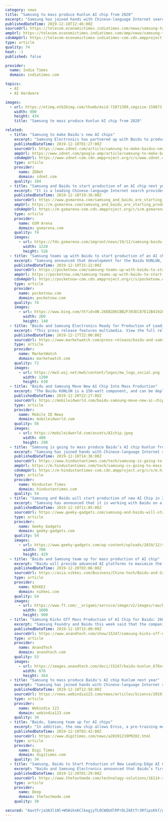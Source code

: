 ```yaml
---
category: news
title: "Samsung to mass produce Kunlun AI chip from 2020"
excerpt: "Samsung has joined hands with Chinese-language Internet search company Baidu to produce its new Cloud-to-edge artificial intelligence (AI) chipset -- Kunlun. The mass production of the chip is scheduled for early next year.IANS | December 18, 2019, 18:16 IST NEW DELHI: Samsung has joined hands with Chinese-language Internet search company Baidu ..."
publishedDateTime: 2019-12-18T12:46:00Z
sourceUrl: https://telecom.economictimes.indiatimes.com/news/samsung-to-mass-produce-kunlun-ai-chip-from-2020/72871309
ampUrl: https://telecom.economictimes.indiatimes.com/amp/news/samsung-to-mass-produce-kunlun-ai-chip-from-2020/72871309
cdnAmpUrl: https://telecom-economictimes-indiatimes-com.cdn.ampproject.org/c/s/telecom.economictimes.indiatimes.com/amp/news/samsung-to-mass-produce-kunlun-ai-chip-from-2020/72871309
type: article
quality: 74
heat: -1
published: false

provider:
  name: India Times
  domain: indiatimes.com

topics:
  - AI
  - AI Hardware

images:
  - url: https://etimg.etb2bimg.com/thumb/msid-72871309,imgsize-159673,width-800,height-434,overlay-ettelecom/samsung-to-mass-produce-kunlun-ai-chip-from-2020.jpg
    width: 800
    height: 434
    title: "Samsung to mass produce Kunlun AI chip from 2020"

related:
  - title: "Samsung to make Baidu's new AI chips"
    excerpt: "Samsung Electronics has partnered up with Baidu to produce its new cloud-to-edge artificial intelligence (AI) chip, Kunlun, with mass production slated for early next year, the companies announced. It is the first such partnership between the South Korean tech giant and Chinese search behemoth. Kunlun will be built on Baidu's own XPU neural ..."
    publishedDateTime: 2019-12-18T01:27:00Z
    sourceUrl: https://www.zdnet.com/article/samsung-to-make-baidus-new-ai-chips/
    ampUrl: https://www.zdnet.com/google-amp/article/samsung-to-make-baidus-new-ai-chips/
    cdnAmpUrl: https://www-zdnet-com.cdn.ampproject.org/c/s/www.zdnet.com/google-amp/article/samsung-to-make-baidus-new-ai-chips/
    type: article
    provider:
      name: ZDNet
      domain: zdnet.com
    quality: 184
  - title: "Samsung and Baidu to start production of an AI chip next year"
    excerpt: "It is a leading Chinese-language Internet search provider with massive cloud and server infrastructures and services. Baidu KUNLUN is the name of the company's new AI chip, built on its advanced XPU, a home-grown neural processor architecture for cloud, edge, and AI. Thanks to Samsung's 14nm process as well as I-Cube (Interposer-Cube ..."
    publishedDateTime: 2019-12-18T19:36:00Z
    sourceUrl: https://www.gsmarena.com/samsung_and_baidu_are_starting_production_of_a_cuttingedge_ai_chip_next_year-news-40640.php
    ampUrl: https://m.gsmarena.com/samsung_and_baidu_are_starting_production_of_a_cuttingedge_ai_chip_next_year-amp-40640.php
    cdnAmpUrl: https://m-gsmarena-com.cdn.ampproject.org/c/s/m.gsmarena.com/samsung_and_baidu_are_starting_production_of_a_cuttingedge_ai_chip_next_year-amp-40640.php
    type: article
    provider:
      name: GSM Arena
      domain: gsmarena.com
    quality: 74
    images:
      - url: https://fdn.gsmarena.com/imgroot/news/19/12/samsung-baidu-kutlin-server-ai-chip/-1220x526/gsmarena_001.jpg
        width: 1220
        height: 526
  - title: "Samsung teams up with Baidu to start production of an AI chip next year"
    excerpt: "Samsung announced that development for the Baidu KUNLUN, the search engine giant’s first cloud-to-edge AI accelerator, has been finalized. Designed based on Samsung’s 14nm process and I-Cube TM package technology, the chip will enter mass production early next year. Baidu KUNLUN is a very challenging project since it requires not only a ..."
    publishedDateTime: 2019-12-19T15:22:00Z
    sourceUrl: https://pocketnow.com/samsung-teams-up-with-baidu-to-start-production-of-an-ai-chip-next-year
    ampUrl: https://pocketnow.com/samsung-teams-up-with-baidu-to-start-production-of-an-ai-chip-next-year/amp
    cdnAmpUrl: https://pocketnow-com.cdn.ampproject.org/c/s/pocketnow.com/samsung-teams-up-with-baidu-to-start-production-of-an-ai-chip-next-year/amp
    type: article
    provider:
      name: pocketnow.com
      domain: pocketnow.com
    quality: 74
    images:
      - url: https://www.bing.com/th?id=ON.26EB2D6CBB2F393EC87E12B41928667B
        width: 260
        height: 140
  - title: "Baidu and Samsung Electronics Ready for Production of Leading-Edge AI Chip for Early Next Year"
    excerpt: "This press release features multimedia. View the full release here: https://www.businesswire.com/news/home/20191217005832/en/ Baidu KUNLUN chip is built on the company’s advanced XPU, a home-grown neural processor architecture for cloud, edge, and AI, as well as Samsung’s 14-nanometer (nm) process technology with its I-Cube [TM] (Interposer ..."
    publishedDateTime: 2019-12-17T22:00:00Z
    sourceUrl: https://www.marketwatch.com/press-release/baidu-and-samsung-electronics-ready-for-production-of-leading-edge-ai-chip-for-early-next-year-2019-12-17
    type: article
    provider:
      name: MarketWatch
      domain: marketwatch.com
    quality: 72
    images:
      - url: https://mw3.wsj.net/mw5/content/logos/mw_logo_social.png
        width: 1200
        height: 630
  - title: "Baidu and Samsung Move New AI Chip Into Mass Production"
    excerpt: "The Baidu KUNLUN is a 150-watt component, and can be deployed for a wide range of AI ... However, the tech can just as easily be used for speech recognition, image processing, or self-driving vehicles. “We’re expanding our business beyond mobile to datacenter applications by developing and mass-producing AI chips,” said Samsung Foundry ..."
    publishedDateTime: 2019-12-20T22:27:00Z
    sourceUrl: https://mobileidworld.com/baidu-samsung-move-new-ai-chip-into-mass-production-122005/
    type: article
    provider:
      name: Mobile ID News
      domain: mobileidworld.com
    quality: 56
    images:
      - url: https://mobileidworld.com/assets/AIchip.jpeg
        width: 400
        height: 298
  - title: "Samsung is going to mass produce Baidu’s AI chip Kunlun from next year"
    excerpt: "Samsung has joined hands with Chinese-language Internet search company Baidu to produce its new Cloud-to-edge artificial intelligence (AI) chipset -- Kunlun. The mass production of the chip is scheduled for early next year. It is pertinent to note that this is the first such collaboration between the South Korean tech giant and the Chinese ..."
    publishedDateTime: 2019-12-18T14:36:00Z
    sourceUrl: https://www.hindustantimes.com/tech/samsung-is-going-to-mass-produce-baidu-s-ai-chip-kunlun-from-next-year/story-pN6nEeFfSnaWklFoO1uYFK.html
    ampUrl: https://m.hindustantimes.com/tech/samsung-is-going-to-mass-produce-baidu-s-ai-chip-kunlun-from-next-year/story-pN6nEeFfSnaWklFoO1uYFK_amp.html
    cdnAmpUrl: https://m-hindustantimes-com.cdn.ampproject.org/c/s/m.hindustantimes.com/tech/samsung-is-going-to-mass-produce-baidu-s-ai-chip-kunlun-from-next-year/story-pN6nEeFfSnaWklFoO1uYFK_amp.html
    type: article
    provider:
      name: Hindustan Times
      domain: hindustantimes.com
    quality: 54
  - title: "Samsung and Baidu will start production of new AI Chip in 2020"
    excerpt: "Samsung has announced that it is working with Baidu on a new AI Chip and production of this new artificial intelligence chip will commence next year. This new AI Chip is built on Samsung;s advance XPU home grown neural processor architecture and on the 14 nm process. “We are excited to lead the HPC industry together with Samsung Foundry ..."
    publishedDateTime: 2019-12-19T11:05:00Z
    sourceUrl: https://www.geeky-gadgets.com/samsung-and-baidu-will-start-production-of-new-ai-chip-in-2020-19-12-2019/
    type: article
    provider:
      name: Geeky Gadgets
      domain: geeky-gadgets.com
    quality: 54
    images:
      - url: https://www.geeky-gadgets.com/wp-content/uploads/2019/12/samsung-logo2-1.jpeg
        width: 700
        height: 429
  - title: "Baidu and Samsung team up for mass production of AI chip"
    excerpt: "Baidu will provide advanced AI platforms to maximize the performance of AI, while Samsung will apply its foundry manufacturing technologies to high-performance computing chips, which are dedicated to edge computing as well as cloud computing, an area in which Baidu has been trying to catch up with its local rivals including Alibaba and Tencent."
    publishedDateTime: 2019-12-20T03:06:00Z
    sourceUrl: https://asia.nikkei.com/Business/China-tech/Baidu-and-Samsung-team-up-for-mass-production-of-AI-chip
    type: article
    provider:
      name: NIKKEI
      domain: nikkei.com
    quality: 54
    images:
      - url: https://www.ft.com/__origami/service/image/v2/images/raw/https%3A%2F%2Fs3-ap-northeast-1.amazonaws.com%2Fpsh-ex-ftnikkei-3937bb4%2Fimages%2F8%2F8%2F0%2F1%2F24031088-2-eng-GB%2FCropped-1576660829RTS2038J.jpg?source=nar-cms&width=1600&height=900&fit=cover&gravity=faces
        width: 1600
        height: 900
  - title: "Samsung Kicks Off Mass Production of AI Chip for Baidu: 260 TOPS at 150 W"
    excerpt: "Samsung Foundry and Baidu this week said that the companies were about to start mass production of an AI accelerator chip early in 2020. Baidu’s Kunlun chip is to be made using Samsung’s proven 14 nm process technology, and make use of the company’s Interposer-Cube 2.5D packaging structure. The Baidu Kunlun AI accelerator is based on the ..."
    publishedDateTime: 2019-12-18T15:00:00Z
    sourceUrl: https://www.anandtech.com/show/15247/samsung-kicks-off-mass-production-of-ai-chip-for-baidu-260-tops-at-150-w
    type: article
    provider:
      name: AnandTech
      domain: anandtech.com
    quality: 53
    images:
      - url: https://images.anandtech.com/doci/15247/baidu-kunlun_678x452.jpg
        width: 678
        height: 364
  - title: "Samsung to mass produce Baidu's AI chip Kunlum next year"
    excerpt: "Samsung has joined hands with Chinese-language Internet search company Baidu to produce its new Cloud-to-edge artificial intelligence (AI) chipset -- Kunlun. The mass production of the chip is ..."
    publishedDateTime: 2019-12-18T12:58:00Z
    sourceUrl: https://news.webindia123.com/news/articles/Science/20191218/3475847.html
    type: article
    provider:
      name: Webindia 123
      domain: webindia123.com
    quality: 34
  - title: "Baidu, Samsung team up for AI chips"
    excerpt: "In addition, the new chip allows Ernie, a pre-training model for natural language processing, to infer three times faster than the conventional GPU/FPGA-accelerating model. Leveraging the chip's limit-pushing computing power and power efficiency, Baidu can effectively support a wide variety of functions including large-scale AI workloads ..."
    publishedDateTime: 2019-12-19T03:42:00Z
    sourceUrl: https://www.digitimes.com/news/a20191219PR202.html
    type: article
    provider:
      name: Digi Times
      domain: digitimes.com
    quality: 34
  - title: "Samsung, Baidu to Start Production of New Leading-Edge AI Chip Early Next Year"
    excerpt: "Baidu and Samsung Electronics announced that Baidu’s first cloud-to-edge AI accelerator, Baidu KUNLUN, has completed its development and will be mass-produced early next year. Baidu KUNLUN chip is built on the company’s advanced XPU, a home-grown neural processor architecture for cloud, edge, and AI, as well as Samsung’s 14-nanometer (nm ..."
    publishedDateTime: 2019-12-20T01:29:00Z
    sourceUrl: https://www.thefastmode.com/technology-solutions/16114-samsung-baidu-to-start-production-of-new-leading-edge-ai-chip-early-next-year
    type: article
    provider:
      name: Deep
      domain: thefastmode.com
    quality: 30

secured: "AavtFrja3A3l1Nl+WSWikn6ClkegjyTL0CWQUdlRPrDLI6EtTr3RfipsKkf/ggxnu8ly8uLqFv9GGpITFRM80zPaJo5dkSVU/C9yvwXpT6N4gJIlLSc83nlOlzFf/y9OM+uSxJv5CWCX42yQOxkoAivLjsya9qSLjfzIR52dJlruohN+YeN3SrYZjDAr5DIHR6C/DULaz16feCvPr+pAaLttRpYIvbbaP1h6K2p+Yjy0oEiamBL6WDaZZOqygonFbu+lKNq4JGRVXKNtxlqaZA==;9PgTGZKTpmNcrLzthn5A+w=="
---
```


